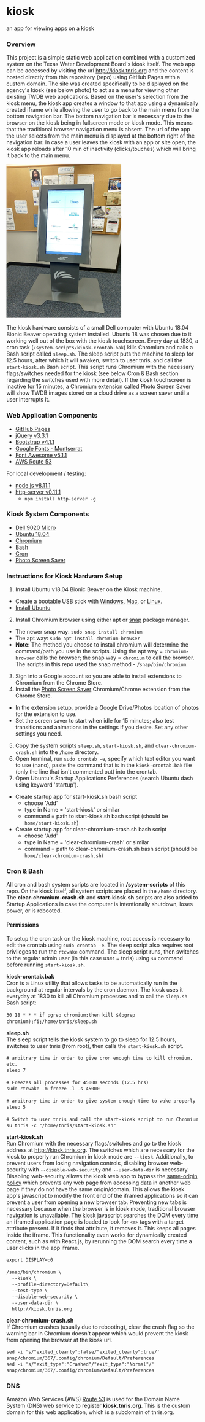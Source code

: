 # **kiosk**
an app for viewing apps on a kiosk

### Overview
This project is a simple static web application combined with a customized system on the Texas Water Development Board's kiosk itself. The web app can be accessed by visiting the url http://kiosk.tnris.org and the content is hosted directly from this repository (repo) using GitHub Pages with a custom domain. The site was created specifically to be displayed on the agency's kiosk (see below photo) to act as a menu for viewing other existing TWDB web applications. Based on the user's selection from the kiosk menu, the kiosk app creates a window to that app using a dynamically created iframe while allowing the user to go back to the main menu from the bottom navigation bar. The bottom navigation bar is necessary due to the browser on the kiosk being in fullscreen mode or kiosk mode. This means that the traditional browser navigation menu is absent. The url of the app the user selects from the main menu is displayed at the bottom right of the navigation bar. In case a user leaves the kiosk with an app or site open, the kiosk app reloads after 10 min of inactivity (clicks/touches) which will bring it back to the main menu.

![twdb kiosk](css/img/kiosk.jpg)

The kiosk hardware consists of a small Dell computer with Ubuntu 18.04 Bionic Beaver operating system installed. Ubuntu 18 was chosen due to it working well out of the box with the kiosk touchscreen. Every day at 1830, a cron task (`/system-scripts/kiosk-crontab.bak`) kills Chromium and calls a Bash script called `sleep.sh`. The sleep script puts the machine to sleep for 12.5 hours, after which it will awaken, switch to user tnris, and call the `start-kiosk.sh` Bash script. This script runs Chromium with the necessary flags/switches needed for the kiosk (see below Cron & Bash section regarding the switches used with more detail). If the kiosk touchscreen is inactive for 15 minutes, a Chromium extension called Photo Screen Saver will show TWDB images stored on a cloud drive as a screen saver until a user interrupts it.

### Web Application Components
* [GitHub Pages](https://pages.github.com/)
* [jQuery v3.3.1](https://jquery.com/)
* [Bootstrap v4.1.1](https://getbootstrap.com/)
* [Google Fonts - Montserrat](https://fonts.google.com/specimen/Montserrat)
* [Font Awesome v5.1.1](https://fontawesome.com/)
* [AWS Route 53](https://aws.amazon.com/route53/)

For local development / testing:
* [node.js v8.11.1](https://nodejs.org/en/blog/release/v8.11.1/)
* [http-server v0.11.1](https://www.npmjs.com/package/http-server)
  - `npm install http-server -g`

### Kiosk System Components
* [Dell 9020 Micro](https://i.dell.com/sites/doccontent/shared-content/data-sheets/en/Documents/optiplex-9020-micro-technical-spec-sheet.pdf)
* [Ubuntu 18.04](http://releases.ubuntu.com/releases/18.04/)
* [Chromium](https://www.chromium.org/Home)
* [Bash](https://www.gnu.org/software/bash/)
* [Cron](https://en.wikipedia.org/wiki/Cron)
* [Photo Screen Saver](https://chrome.google.com/webstore/detail/photo-screen-saver/kohpcmlfdjfdggcjmjhhbcbankgmppgc?hl=en-US)

### Instructions for Kiosk Hardware Setup
1. Install Ubuntu v18.04 Bionic Beaver on the Kiosk machine.
  - Create a bootable USB stick with  [Windows](https://tutorials.ubuntu.com/tutorial/tutorial-create-a-usb-stick-on-windows#0), [Mac](https://tutorials.ubuntu.com/tutorial/tutorial-create-a-usb-stick-on-macos#0), or [Linux](https://tutorials.ubuntu.com/tutorial/tutorial-create-a-usb-stick-on-ubuntu#0).
  - [Install Ubuntu](https://tutorials.ubuntu.com/tutorial/tutorial-install-ubuntu-desktop#0)
2. Install Chromium browser using either apt or [snap](https://tutorials.ubuntu.com/tutorial/basic-snap-usage#0) package manager.
  - The newer snap way: `sudo snap install chromium`
  - The apt way: `sudo apt install chromium-browser`
  - **Note:** The method you choose to install chromium will determine the command/path you use in the scripts. Using the apt way = `chromium-browser` calls the browser; the snap way = `chromium` to call the browser. The scripts in this repo used the snap method - `/snap/bin/chromium`.
3. Sign into a Google account so you are able to install extensions to Chromium from the Chrome Store.
4. Install the [Photo Screen Saver](https://chrome.google.com/webstore/detail/photo-screen-saver/kohpcmlfdjfdggcjmjhhbcbankgmppgc) Chromium/Chrome extension from the Chrome Store.
  - In the extension setup, provide a Google Drive/Photos location of photos for the extension to use.
  - Set the screen saver to start when idle for 15 minutes; also test transitions and animations in the settings if you desire. Set any other settings you need.
5. Copy the system scripts `sleep.sh`, `start-kiosk.sh`, and `clear-chromium-crash.sh` into the `/home` directory.
6. Open terminal, run `sudo crontab -e`, specify which text editor you want to use (nano), paste the command that is in the `kiosk-crontab.bak` file (only the line that isn't commented out) into the crontab.
7. Open Ubuntu's Startup Applications Preferences (search Ubuntu dash using keyword 'startup').
  - Create startup app for start-kiosk.sh bash script
    - choose 'Add'
    - type in Name = 'start-kiosk' or similar
    - command = path to start-kiosk.sh bash script (should be `home/start-kiosk.sh`)
  - Create startup app for clear-chromium-crash.sh bash script
    - choose 'Add'
    - type in Name = 'clear-chromium-crash' or similar
    - command = path to clear-chromium-crash.sh bash script (should be `home/clear-chromium-crash.sh`)

### Cron & Bash
All cron and bash system scripts are located in **/system-scripts** of this repo. On the kiosk itself, all system scripts are placed in the `/home` directory. The **clear-chromium-crash.sh** and **start-kiosk.sh** scripts are also added to Startup Applications in case the computer is intentionally shutdown, loses power, or is rebooted.

#### Permissions
To setup the cron task on the kiosk machine, root access is necessary to edit the crontab using `sudo crontab -e`. The sleep script also requires root privileges to run the `rtcwake` command. The sleep script runs, then switches to the regular admin user (in this case user = tnris) using `su` command before running `start-kiosk.sh`.

**kiosk-crontab.bak** <br>
Cron is a Linux utility that allows tasks to be automatically run in the background at regular intervals by the cron daemon. The kiosk uses it everyday at 1830 to kill all Chromium processes and to call the `sleep.sh` Bash script:

`30 18 * * * if pgrep chromium;then kill $(pgrep chromium);fi;/home/tnris/sleep.sh`

**sleep.sh** <br>
The sleep script tells the kiosk system to go to sleep for 12.5 hours, switches to user tnris (from root), then calls the `start-kiosk.sh` script.
```
# arbitrary time in order to give cron enough time to kill chromium, etc.
sleep 7

# Freezes all processes for 45000 seconds (12.5 hrs)
sudo rtcwake -m freeze -l -s 45000

# arbitrary time in order to give system enough time to wake properly
sleep 5

# Switch to user tnris and call the start-kiosk script to run Chromium
su tnris -c "/home/tnris/start-kiosk.sh"
```
**start-kiosk.sh** <br>
Run Chromium with the necessary flags/switches and go to the kiosk address at http://kiosk.tnris.org. The switches which are necessary for the kiosk to properly run Chromium in kiosk mode are `--kiosk`. Additionally, to prevent users from losing navigation controls, disabling browser web-security with `--disable-web-security` and `--user-data-dir` is necessary. Disabling web-security allows the kiosk web app to bypass the [same-origin policy](https://en.wikipedia.org/wiki/Same-origin_policy) which prevents any web page from accessing data in another web page if they do not have the same origin/domain. This allows the kiosk app's javascript to modify the front end of the iframed applications so it can prevent a user from opening a new browser tab. Preventing new tabs is necessary because when the browser is in kiosk mode, traditional browser navigation is unavailable. The kiosk javascript searches the DOM every time an iframed application page is loaded to look for `<a>` tags with a target attribute present. If it finds that attribute, it removes it. This keeps all pages inside the iframe. This functionality even works for dynamically created content, such as with React.js, by rerunning the DOM search every time a user clicks in the app iframe.
```
export DISPLAY=:0

/snap/bin/chromium \
  --kiosk \
  --profile-directory=Default\
  --test-type \
  --disable-web-security \
  --user-data-dir \
  http://kiosk.tnris.org
```
**clear-chromium-crash.sh** <br>
If Chromium crashes (usually due to rebooting), clear the crash flag so the warning bar in Chromium doesn't appear which would prevent the kiosk from opening the browser at the kiosk url.
```
sed -i 's/"exited_cleanly":false/"exited_cleanly":true/' snap/chromium/367/.config/chromium/Default/Preferences
sed -i 's/"exit_type":"Crashed"/"exit_type":"Normal"/' snap/chromium/367/.config/chromium/Default/Preferences
```
### DNS
Amazon Web Services (AWS) [Route 53](https://aws.amazon.com/documentation/route53/) is used for the Domain Name System (DNS) web service to register **kiosk.tnris.org**. This is the custom domain for this web application, which is a subdomain of tnris.org.
